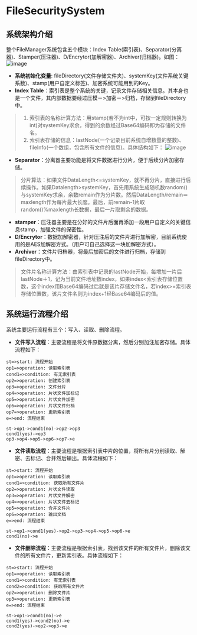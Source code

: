 # FileSecuritySystem
## 系统架构介绍 
整个FileManager系统包含五个模块：Index Table(索引表)、Separator(分离器)、Stamper(压注器)、D/Encrytor(加解密器)、Archiver(归档器)。如图：
![image](https://github.com/SecurityKeeper/FileSecuritySystem/tree/master/ReadMe/system.png)
- **系统初始化变量**:  fileDirectory(文件存储文件夹)、systemKey(文件系统关键系数)、stamp(用户自定义标签)、加密系统可能用到的Key。
- **Index Table**：索引表是整个系统的关键，记录文件存储相关信息。其本身也是一个文件，其内部数据要经过压模－>加密－>归档，存储到fileDirectory中。
>1. 索引表的名称计算方法：用stamp(若不为int中，可按一定规则转换为int)对systemKey求余，得到的余数经过Base64编码即为存储的文件名。
>2. 索引表存储的信息：lastNode(一个记录目前系统自增数量的整数)、fileInfo(一个数组，包含所有文件的信息)。具体结构如下：
![image](https://github.com/SecurityKeeper/FileSecuritySystem/tree/master/ReadMe/index.png)
- **Separator**：分离器主要功能是将文件数据进行分片，便于后续分片加密存储。
>分片算法：如果文件DataLength<=systemKey，就不再分片，直接进行后续操作。如果Datalength>systemKey，首先用系统生成随机数random()与systemKey求余，余数remain作为分片数。然后DataLength/remain＝maxlength作为每片最大长度。最后，前remain-1片取random()%maxlength长数据，最后一片取剩余的数据。

- **stamper**：压注器主要是在分好的文件片后面再添加一段用户自定义的关键信息stamp，加强文件的保密性。
- **D/Encrytor**：数据加解密器，针对压注后的文件片进行加解密，目前系统使用的是AES加解密方式。（用户可自己选择这一块加解密方式）。
- **Archiver**：文件片归档器，将最后加密后的文件进行归档，存储到fileDirectory中。
>文件片名称计算方法：由索引表中记录的lastNode开始，每增加一片后lastNode＋1，记为当前文件地址数index，如果index<索引表存储位置数，这个index用Base64编码过后就是该片存储文件名，若index>=索引表存储位置数，该片文件名则为index+1经Base64编码后的值。

## 系统运行流程介绍
系统主要运行流程有三个：写入、读取、删除流程。
- **文件写入流程**：主要流程是将文件原数据分离，然后分别加注加密存储。具体流程如下：
``` flow
st=>start: 流程开始
op1=>operation: 读取索引表
cond1=>condition: 有无索引表
op2=>operation: 创建索引表
op3=>operation: 文件分片
op4=>operation: 片状文件加标记
op5=>operation: 片状文件加密
op6=>operation: 片状文件归档
op7=>operation: 更新索引表
e=>end: 流程结束

st->op1->cond1(no)->op2->op3
cond1(yes)->op3
op3->op4->op5->op6->op7->e
```
- **文件读取流程**：主要流程是根据索引表中片的位置，将所有片分别读取、解密、去标记、合并然后输出。具体流程如下：
``` flow
st=>start: 流程开始
op1=>operation: 读取索引表
cond1=>condition: 获取所有文件片
op2=>operation: 片状文件读取
op3=>operation: 片状文件解密
op4=>operation: 片状文件去标记
op5=>operation: 合并文件片
op6=>operation: 输出文档
e=>end: 流程结束

st->op1->cond1(yes)->op2->op3->op4->op5->op6->e
cond1(no)->e
```
- **文件删除流程**：主要流程是根据索引表，找到该文件的所有文件片，删除该文件的所有文件片，更新索引表。具体流程如下：
``` flow
st=>start: 流程开始
op1=>operation: 读取索引表
cond1=>condition: 有无索引表
cond2=>condition: 获取所有文件片
op2=>operation: 删除文件片
op3=>operation: 更新索引表
e=>end: 流程结束

st->op1->cond1(no)->e
cond1(yes)->cond2(no)->e
cond2(yes)->op2->op3->e
```
